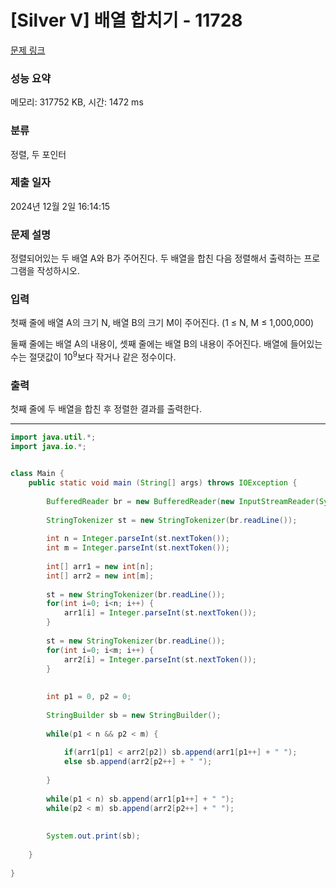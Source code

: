 # [Silver V] 배열 합치기 - 11728 

[문제 링크](https://www.acmicpc.net/problem/11728) 

### 성능 요약

메모리: 317752 KB, 시간: 1472 ms

### 분류

정렬, 두 포인터

### 제출 일자

2024년 12월 2일 16:14:15

### 문제 설명

<p>정렬되어있는 두 배열 A와 B가 주어진다. 두 배열을 합친 다음 정렬해서 출력하는 프로그램을 작성하시오.</p>

### 입력 

 <p>첫째 줄에 배열 A의 크기 N, 배열 B의 크기 M이 주어진다. (1 ≤ N, M ≤ 1,000,000)</p>

<p>둘째 줄에는 배열 A의 내용이, 셋째 줄에는 배열 B의 내용이 주어진다. 배열에 들어있는 수는 절댓값이 10<sup>9</sup>보다 작거나 같은 정수이다.</p>

### 출력 

 <p>첫째 줄에 두 배열을 합친 후 정렬한 결과를 출력한다.</p>

---

```java
import java.util.*;
import java.io.*;


class Main {
	public static void main (String[] args) throws IOException {
	    
	    BufferedReader br = new BufferedReader(new InputStreamReader(System.in));;
	    
	    StringTokenizer st = new StringTokenizer(br.readLine());
	    
	    int n = Integer.parseInt(st.nextToken());
	    int m = Integer.parseInt(st.nextToken());
	    
	    int[] arr1 = new int[n];
	    int[] arr2 = new int[m];
	    
	    st = new StringTokenizer(br.readLine());
	    for(int i=0; i<n; i++) {
	        arr1[i] = Integer.parseInt(st.nextToken());
	    }
	    
	    st = new StringTokenizer(br.readLine());
	    for(int i=0; i<m; i++) {
	        arr2[i] = Integer.parseInt(st.nextToken());
	    }
	    
	    
	    int p1 = 0, p2 = 0;
	    
	    StringBuilder sb = new StringBuilder();
	    
	    while(p1 < n && p2 < m) {
	        
	        if(arr1[p1] < arr2[p2]) sb.append(arr1[p1++] + " ");
	        else sb.append(arr2[p2++] + " ");
	        
	    }
	    
	    while(p1 < n) sb.append(arr1[p1++] + " ");
	    while(p2 < m) sb.append(arr2[p2++] + " ");
	    
	    
	    System.out.print(sb);
	    
    }
    
}
```
